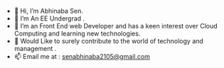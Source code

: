 - 👋 Hi, I’m Abhinaba Sen.
- 👀 I’m An EE Undergrad .
- 🌱 I’m an Front End web Developer and has a keen interest over Cloud Computing and learning new technologies.
- 💞️ Would Like to surely contribute to the world of technology and management .
- 📫 Email me at : senabhinaba2105@gmail.com

<!---
abhinaba21/abhinaba21 is a ✨ special ✨ repository because its `README.md` (this file) appears on your GitHub profile.
You can click the Preview link to take a look at your changes.
--->
